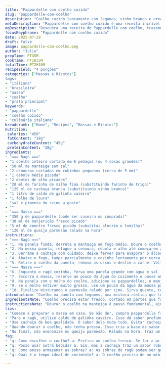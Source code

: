 ```yaml
---
title: "Pappardelle com coelho cozido"
slug: "pappardelle-com-coelho"
description: "Coelho cozido lentamente com legumes, vinho branco e ervas, servido com pappardelle caseiro. Troca vinho branco por cachaça, farinha branca por farinha de milho fina. Ervas frescas como manjericão e coentro substituem alecrim e tomilho. Tudo cozido em fogo baixo. Massa cozida al dente, misturada direto na panela com o molho espesso e pedaços desfiados de coelho. Parmesão ralado por cima, final frescor do cheiro verde."
metaDescription: "Pappardelle com coelho cozido é uma receita incrível que mistura sabores italianos e brasileiros e vai surpreender seu paladar."
ogDescription: "Descubra uma receita de Pappardelle com coelho, trazendo um toque especial da cachaça e ervas frescas do Brasil."
focusKeyphrase: "Pappardelle com coelho cozido"
date: 2025-07-29
draft: false
image: pappardelle-com-coelho.png
author: "Julia"
prepTime: PT35M
cookTime: PT1H35M
totalTime: PT2H10M
recipeYield: "4 porções"
categories: ["Massas e Risotos"]
tags:
- "itáliana"
- "brasileira"
- "massa"
- "coelho"
- "prato principal"
keywords:
- "pappardelle"
- "coelho cozido"
- "culinária italiana"
breadcrumb: ["Home", "Recipes", "Massas e Risotos"]
nutrition: 
 calories: "450"
 fatContent: "18g"
 carbohydrateContent: "45g"
 proteinContent: "28g"
ingredients:
- "=== Ragù ==="
- "1 coelho inteiro cortado em 6 pedaços (ou 4 coxas grandes)"
- "50 ml de manteiga sem sal"
- "2 cenouras cortadas em cubinhos pequenos (cerca de 5 mm)"
- "1 cebola média picada"
- "2 dentes de alho picados"
- "20 ml de farinha de milho fina (substituindo farinha de trigo)"
- "125 ml de cachaça branca (substituindo vinho branco)"
- "1 litro de caldo de galinha caseiro"
- "1 folha de louro"
- "sal e pimenta do reino a gosto"
- ""
- "=== Massa ==="
- "350 g de pappardelle (pode ser caseira ou comprada)"
- "30 ml de manjericão fresco picado"
- "5 ml de coentro fresco picado (substitui alecrim e tomilho)"
- "120 ml de queijo parmesão ralado na hora"
instructions:
- "=== Ragù ==="
- "1. Na panela funda, derreta a manteiga em fogo médio. Doure o coelho, temperado com sal e pimenta, até formar crostinha. Reserve em prato."
- "2. Na mesma panela, refogue a cenoura, cebola e alho até começarem a amolecer, uns 8 minutos. Polvilhe a farinha de milho, mexa rápido por 1 minuto para cozinhar a farinha."
- "3. Derrame a cachaça com cuidado, deixe ferver para evaporar o álcool, mexendo para soltar o fundo. Junte o caldo de galinha, a folha de louro e os pedaços de coelho. Tempere com sal e pimenta."
- "4. Abaixe o fogo, tampe parcialmente e cozinhe lentamente por cerca de 1 hora e 35 minutos. O coelho deve estar macio, quase desmanchando."
- "5. Retire o coelho da panela, remova os ossos e desfie a carne. Volte a carne limpa para o molho e mexa bem. Ajuste o sal e pimenta se necessário."
- "=== Massa ==="
- "6. Enquanto o ragù cozinha, ferva uma panela grande com água e sal. Cozinhe o pappardelle até ficar al dente, uns 7 a 9 minutos, dependendo da massa."
- "7. Escorra a massa, reserve um pouco da água do cozimento e passe um fio de azeite para não grudar."
- "8. Na panela com o molho do coelho, adicione as pappardelles, o manjericão e o coentro picados. Misture delicadamente para incorporar."
- "9. Se o molho estiver muito grosso, use um pouco da água da massa para alisar. Reaqueça por 2 minutos mexendo."
- "10. Finalize misturando o parmesão ralado por cima. Sirva quente, com mais queijo a gosto."
introduction: "Coelho na panela com legumes, uma mistura rústica que lembra campo e aconchego, mas com uma pitada brasileira. A troca do vinho por cachaça traz um sabor inesperado, mais robusto. A farinha de milho dá textura ao molho, diferente do tradicional, mas que casa bem com os temperos. Manjericão fresco e coentro, ervas comuns nas cozinhas daqui, substituem as europeias e deixam o prato leve e aromático. Enquanto o coelho cozinha lentamente, a casa vai enchendo daquele cheiro de comida feita com calma. Pappardelle larga tem boca cheia. Envolve o molho, carrega pedaços da carne macia, mistura tudo. Queijo parmesão para coroar. A cozinha fica bagunçada, o tempo passa rápido quando o prato está quase pronto. Coelho é um ingrediente meio fora do comum, mas super especial. Dá o trabalho, mas o retorno é satisfação e sabor que é difícil de esquecer. Na noite, um prato assim vira conversa alta e risada de gente que vive do bom e do velho."
ingredientsNote: "Coelho precisa estar fresco, cortado em partes que facilitam o cozimento e a retirada dos ossos depois. Usar cachaça branca boa, nada muito doce para não interferir no sabor. A farinha de milho aqui age como agente espessante, alternativa diferente para quem evita farinha de trigo — dá cor e textura diferente. Para o caldo, caseiro é melhor para garantir sabor. Cenoura, cebola e alho refogados bem devagar ajudam a construir o sabor da base. Ervas frescas são fundamentais; manjericão e coentro adicionam aroma e frescor, deixam o prato com cara brasileira sem perder a raiz italiana. Pappardelle pode ser comprado, mas se for feita em casa, melhor ainda. Queijo parmesão deve ser ralado na hora, tem sabor e textura mais intensa. Não economize na manteiga para dourar o coelho, ela ajuda no sabor e na textura da carne e do molho."
instructionsNote: "Dourar o coelho na manteiga é passo fundamental, ajuda a criar uma base saborosa para o molho. Depois de dourar, retirar para não cozinhar demais durante o preparo do ragù. Refogue legumes com atenção, sem pressa, para construir textura e sabor. A farinha de milho precisa cozinhar um minuto para não ficar com gosto de cru. Quando colocar a cachaça, cuidado para não deixar queimar; mexa e espere evaporar o álcool para manter o sabor. Coelho deve cozinhar lentamente, sempre em fogo baixo, para que a carne fique bem macia. No final, a carne é desossada e desfiada, evitando ossos na hora de servir. Massa deve ser cozida no ponto certo; não pode passar do ponto. Misturar massa ao molho garante que fique mais homogêneo e saboroso. Ajustar a consistência do molho com um pouco da água da massa, se necessário. Queijo parmesão ralado por cima na última etapa, para manter todo o sabor. Serve quente e na hora, para aproveitar o sabor, textura e aroma."
tips:
- "Comece a preparar a massa em casa. Se não der, compra pappardelle fresca. É melhor que a seca. Cozinhar no ponto certo é essencial. Não deixe passar!"
- "Para o ragù, utilize caldo de galinha caseiro. Isso dá sabor profundo. Mesmo que você tenha que cozinhar por mais tempo. O molho precisa ser espesso e rico."
- "Use cachaça de boa qualidade. O sabor dela muda tudo. Evitar cachaças muito doces, que podem alterar o perfil do prato. O ideal é um gosto equilibrado."
- "Quando dourar o coelho, não tenha pressa. Isso cria a base de sabor. A mistura da manteiga com carne é fundamental. Não pule essa parte!"
- "No final, não economize no queijo parmesão. Ralado na hora, traz um toque incrível. Polvilhe generosamente. Isso combina muito bem com o frescor das ervas."
faq:
- "q: Como escolher o coelho? a: Prefira um coelho fresco. Se for a primeira vez, observe a qualidade. Partes cortadas devem ser iguais. Isso ajuda no cozimento."
- "q: Posso usar outra bebida? a: Sim, mas a cachaça traz um sabor robusto. Alternativas como vinho branco funcionam, mas foge do caráter brasileiro."
- "q: Como posso armazenar as sobras? a: As sobras do ragù podem ser guardadas na geladeira. Boa por até 3 dias. Também pode congelar em porções, prático."
- "q: Qual é o tempo ideal de cozimento? a: O coelho precisa de no mínimo uma hora e meia para ficar macio. O fogo baixo é a chave. Não apresse este processo."

---
```

